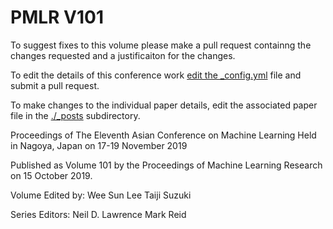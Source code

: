 # PMLR V101

To suggest fixes to this volume please make a pull request containng the changes requested and a justificaiton for the changes.

To edit the details of this conference work [edit the _config.yml](./_config.yml) file and submit a pull request.

To make changes to the individual paper details, edit the associated paper file in the [./_posts](./_posts) subdirectory.

Proceedings of The Eleventh Asian Conference on Machine Learning
  Held in Nagoya, Japan on 17-19 November 2019

Published as Volume 101 by the Proceedings of Machine Learning Research on 15 October 2019.

Volume Edited by:
  Wee Sun Lee
  Taiji Suzuki

Series Editors:
  Neil D. Lawrence
  Mark Reid
